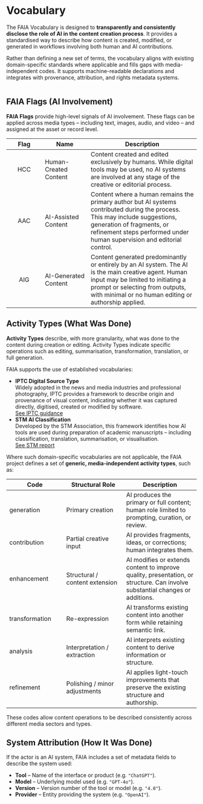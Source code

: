 # Vocabulary

The FAIA Vocabulary is designed to **transparently and consistently disclose the role of AI in the content creation process**. It provides a standardised way to describe how content is created, modified, or generated in workflows involving both human and AI contributions.

Rather than defining a new set of terms, the vocabulary aligns with existing domain-specific standards where applicable and fills gaps with media-independent codes. It supports machine-readable declarations and integrates with provenance, attribution, and rights metadata systems.

<figure><img src="../.gitbook/assets/FAIA Model.jpg" alt=""><figcaption></figcaption></figure>

## FAIA Flags (AI Involvement)

**FAIA Flags** provide high-level signals of AI involvement. These flags can be applied across media types – including text, images, audio, and video – and assigned at the asset or record level.

<table><thead><tr><th width="78.13671875" align="center">Flag</th><th width="105.33203125">Name</th><th>Description</th></tr></thead><tbody><tr><td align="center">HCC</td><td>Human-Created Content</td><td>Content created and edited exclusively by humans. While digital tools may be used, no AI systems are involved at any stage of the creative or editorial process.</td></tr><tr><td align="center">AAC</td><td>AI-Assisted Content</td><td>Content where a human remains the primary author but AI systems contributed during the process. This may include suggestions, generation of fragments, or refinement steps performed under human supervision and editorial control.</td></tr><tr><td align="center">AIG</td><td>AI-Generated Content</td><td>Content generated predominantly or entirely by an AI system. The AI is the main creative agent. Human input may be limited to initiating a prompt or selecting from outputs, with minimal or no human editing or authorship applied.</td></tr></tbody></table>

## Activity Types (What Was Done)

**Activity Types** describe, with more granularity, what was done to the content during creation or editing. Activity Types indicate specific operations such as editing, summarisation, transformation, translation, or full generation.

FAIA supports the use of established vocabularies:

* **IPTC Digital Source Type**\
  Widely adopted in the news and media industries and professional photography, IPTC provides a framework to describe origin and provenance of visual content, indicating whether it was captured directly, digitised, created or modified by software.\
  [See IPTC guidance](https://www.iptc.org/std/photometadata/documentation/userguide/#_guidance_for_using_digital_source_type)
* **STM AI Classification**\
  Developed by the STM Association, this framework identifies how AI tools are used during preparation of academic manuscripts – including classification, translation, summarisation, or visualisation. \
  [See STM report](https://stm-assoc.org/new-stm-draft-report-classifying-ai-use-in-manuscript-preparation/)

Where such domain-specific vocabularies are not applicable, the FAIA project defines a set of **generic, media-independent activity types**, such as:

<table><thead><tr><th width="134.85546875">Code</th><th width="142.5625">Structural Role</th><th>Description</th></tr></thead><tbody><tr><td>generation</td><td>Primary creation</td><td>AI produces the primary or full content; human role limited to prompting, curation, or review.</td></tr><tr><td>contribution</td><td>Partial creative input</td><td>AI provides fragments, ideas, or corrections; human integrates them.</td></tr><tr><td>enhancement</td><td>Structural / content extension</td><td>AI modifies or extends content to improve quality, presentation, or structure. Can involve substantial changes or additions.</td></tr><tr><td>transformation</td><td>Re-expression</td><td>AI transforms existing content into another form while retaining semantic link.</td></tr><tr><td>analysis</td><td>Interpretation / extraction</td><td>AI interprets existing content to derive information or structure.</td></tr><tr><td>refinement</td><td>Polishing / minor adjustments</td><td>AI applies light-touch improvements that preserve the existing structure and authorship.</td></tr></tbody></table>

These codes allow content operations to be described consistently across different media sectors and types.

## System Attribution (How It Was Done)

If the actor is an AI system, FAIA includes a set of metadata fields to describe the system used:

* **Tool** – Name of the interface or product (e.g. `"ChatGPT"`).
* **Model** – Underlying model used (e.g. `"GPT-4o"`).
* **Version** – Version number of the tool or model (e.g. `"4.0"`).
* **Provider** – Entity providing the system (e.g. `"OpenAI"`).
